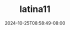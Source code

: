 --- 
title: "latina11"
description: "video bokep latina11     terbaru"
date: 2024-10-25T08:58:49-08:00
file_code: "39v328w15eui"
draft: false
cover: "7hyc42nwnrfhgdgl.jpg"
tags: ["indo", "bokep-indo", "bokep-viral", "bokep-ig"]
length: 1032
fld_id: "1390643"
foldername: "Ar7"
categories: ["Ar7"]
views: 13
---